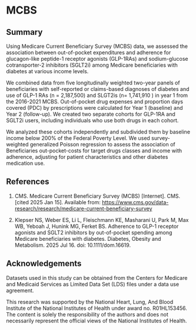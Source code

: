 # MCBS
## Summary
Using Medicare Current Beneficiary Survey (MCBS) data, we assessed the association between out-of-pocket expenditures and adherence for glucagon-like peptide-1 receptor agonists (GLP-1RAs) and sodium-glucose cotransporter-2 inhibitors (SGLT2i) among Medicare beneficiaries with diabetes at various income levels. 

We combined data from five longitudinally weighted two-year panels of beneficiaries with self-reported or claims-based diagnoses of diabetes and use of GLP-1 RAs (n = 2,187,500) and SLGT2is (n= 1,741,910 ) in year 1 from the 2016-2021 MCBS. Out-of-pocket drug expenses and proportion days covered (PDC) by prescriptions were calculated for Year 1 (baseline) and Year 2 (follow-up). We created two separate cohorts for GLP-1RA and SGLT2i users, including individuals who use both drugs in each cohort.  

We analyzed these cohorts independently and subdivided them by baseline income below 200% of the Federal Poverty Level. We used survey-weighted generalized Poisson regression to assess the association of Beneficiaries out-pocket-costs for target drugs classes and income with adherence, adjusting for patient characteristics and other diabetes medication use. 

## References
1. CMS. Medicare Current Beneficiary Survey (MCBS) [Internet]. CMS. [cited 2025 Jan 15]. Available from: https://www.cms.gov/data-research/research/medicare-current-beneficiary-survey
   
3. Klepser NS, Weber ES, Li L, Fleischmann KE, Masharani U, Park M, Max WB, Yeboah J, Hunink MG, Ferket BS. Adherence to GLP-1 receptor agonists and SGLT2 inhibitors by out-of-pocket spending among Medicare beneficiaries with diabetes. Diabetes, Obesity and Metabolism. 2025 Jul 16. doi: 10.1111/dom.16619. 

 
## Acknowledgements
Datasets used in this study can be obtained from the Centers for Medicare and Medicaid Services as Limited Data Set (LDS) files under a data use agreement.  

This research was supported by the National Heart, Lung, And Blood Institute of the National Institutes of Health under award no. R01HL153456. The content is solely the responsibility of the authors and does not necessarily represent the official views of the National Institutes of Health. 
